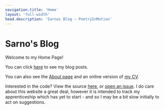 ```yaml
---
navigation.title: 'Home'
layout: 'full-width'
head.description: 'Sarnos Blog — PoetryInMotion'
---
```

# Sarno's Blog

Welcome to my Home Page!

You can click [here](/posts) to see my blog posts.

You can also see the [About page](/about) and an online version of [my CV](my-cv).

Interested in the code? View the source [here](https://github.com/MrSarno/PoetryInMotion), or [open an issue](https://github.com/MrSarno/PoetryInMotion/issues/new). I do care about this website a great deal, however it is intended to track my apprenticeship which has yet to start - and so I may be a bit slow initially to act on suggestions.